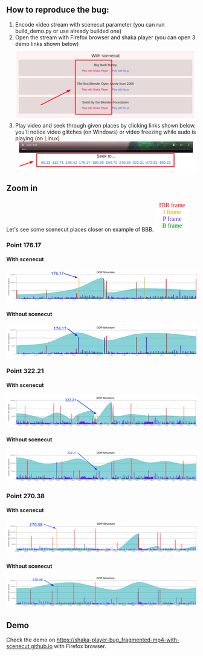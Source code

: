## How to reproduce the bug:
1) Encode video stream with scenecut parameter (you can run build_demo.py or use already builded one)
2) Open the stream with Firefox browser and shaka player (you can open 3 demo links shown below)
![Image of Links](https://raw.githubusercontent.com/interlark/shaka-player-bug_fragmented-mp4-with-scenecut/master/images/links.png)
3) Play video and seek through given places by clicking links shown below, you'll notice video glitches (on Windows) or video freezing while audo is playing (on Linux)
![Image of Seeks](https://raw.githubusercontent.com/interlark/shaka-player-bug_fragmented-mp4-with-scenecut/master/images/seeks.png)

## Zoom in
Let's see some scenecut places closer on example of BBB.
![Image of Zoom in Legend](https://raw.githubusercontent.com/interlark/shaka-player-bug_fragmented-mp4-with-scenecut/master/images/an_legend.png)

### Point 176.17
#### With scenecut
![Image of Zoom in 1-S](https://raw.githubusercontent.com/interlark/shaka-player-bug_fragmented-mp4-with-scenecut/master/images/an_1_scenecut.png)
#### Without scenecut
![Image of Zoom in 1-NS](https://raw.githubusercontent.com/interlark/shaka-player-bug_fragmented-mp4-with-scenecut/master/images/an_1_no-scenecut.png)

### Point 322.21
#### With scenecut
![Image of Zoom in 1-S](https://raw.githubusercontent.com/interlark/shaka-player-bug_fragmented-mp4-with-scenecut/master/images/an_2_scenecut.png)
#### Without scenecut
![Image of Zoom in 1-NS](https://raw.githubusercontent.com/interlark/shaka-player-bug_fragmented-mp4-with-scenecut/master/images/an_2_no-scenecut.png)

### Point 270.38
#### With scenecut
![Image of Zoom in 1-S](https://raw.githubusercontent.com/interlark/shaka-player-bug_fragmented-mp4-with-scenecut/master/images/an_3_scenecut.png)
#### Without scenecut
![Image of Zoom in 1-NS](https://raw.githubusercontent.com/interlark/shaka-player-bug_fragmented-mp4-with-scenecut/master/images/an_3_no-scenecut.png)

## Demo
Check the demo on https://shaka-player-bug_fragmented-mp4-with-scenecut.github.io with Firefox browser.
